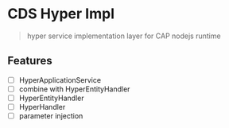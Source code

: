 # CDS Hyper Impl

> hyper service implementation layer for CAP nodejs runtime

## Features

- [ ] HyperApplicationService
 - [ ] combine with HyperEntityHandler
- [ ] HyperEntityHandler
- [ ] HyperHandler
- [ ] parameter injection
